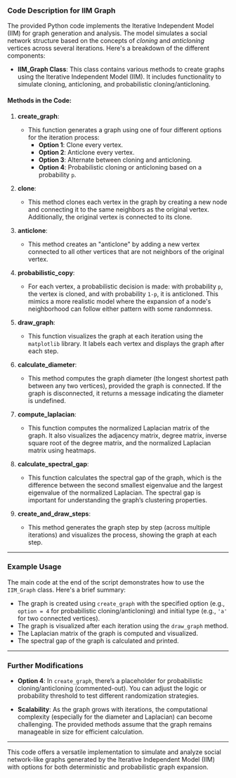 ### **Code Description for IIM Graph**

The provided Python code implements the Iterative Independent Model (IIM) for graph generation and analysis. The model simulates a social network structure based on the concepts of *cloning* and *anticloning* vertices across several iterations. Here's a breakdown of the different components:

- **IIM_Graph Class**: This class contains various methods to create graphs using the Iterative Independent Model (IIM). It includes functionality to simulate cloning, anticloning, and probabilistic cloning/anticloning.

#### **Methods in the Code:**

1. **create_graph**:
   - This function generates a graph using one of four different options for the iteration process:
     - **Option 1**: Clone every vertex.
     - **Option 2**: Anticlone every vertex.
     - **Option 3**: Alternate between cloning and anticloning.
     - **Option 4**: Probabilistic cloning or anticloning based on a probability `p`.

2. **clone**:
   - This method clones each vertex in the graph by creating a new node and connecting it to the same neighbors as the original vertex. Additionally, the original vertex is connected to its clone.

3. **anticlone**:
   - This method creates an "anticlone" by adding a new vertex connected to all other vertices that are not neighbors of the original vertex.

4. **probabilistic_copy**:
   - For each vertex, a probabilistic decision is made: with probability `p`, the vertex is cloned, and with probability `1-p`, it is anticloned. This mimics a more realistic model where the expansion of a node's neighborhood can follow either pattern with some randomness.

5. **draw_graph**:
   - This function visualizes the graph at each iteration using the `matplotlib` library. It labels each vertex and displays the graph after each step.

6. **calculate_diameter**:
   - This method computes the graph diameter (the longest shortest path between any two vertices), provided the graph is connected. If the graph is disconnected, it returns a message indicating the diameter is undefined.

7. **compute_laplacian**:
   - This function computes the normalized Laplacian matrix of the graph. It also visualizes the adjacency matrix, degree matrix, inverse square root of the degree matrix, and the normalized Laplacian matrix using heatmaps.

8. **calculate_spectral_gap**:
   - This function calculates the spectral gap of the graph, which is the difference between the second smallest eigenvalue and the largest eigenvalue of the normalized Laplacian. The spectral gap is important for understanding the graph’s clustering properties.

9. **create_and_draw_steps**:
   - This method generates the graph step by step (across multiple iterations) and visualizes the process, showing the graph at each step.

---

### **Example Usage**

The main code at the end of the script demonstrates how to use the `IIM_Graph` class. Here's a brief summary:

- The graph is created using `create_graph` with the specified option (e.g., `option = 4` for probabilistic cloning/anticloning) and initial type (e.g., `'a'` for two connected vertices).
- The graph is visualized after each iteration using the `draw_graph` method.
- The Laplacian matrix of the graph is computed and visualized.
- The spectral gap of the graph is calculated and printed.

---

### **Further Modifications**

- **Option 4**: In `create_graph`, there’s a placeholder for probabilistic cloning/anticloning (commented-out). You can adjust the logic or probability threshold to test different randomization strategies.
  
- **Scalability**: As the graph grows with iterations, the computational complexity (especially for the diameter and Laplacian) can become challenging. The provided methods assume that the graph remains manageable in size for efficient calculation.

---

This code offers a versatile implementation to simulate and analyze social network-like graphs generated by the Iterative Independent Model (IIM) with options for both deterministic and probabilistic graph expansion.
